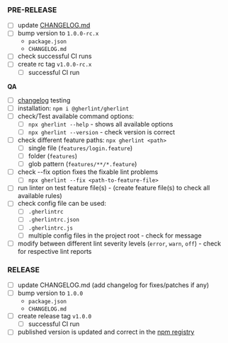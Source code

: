 ### PRE-RELEASE

-   [ ] update [CHANGELOG.md](https://github.com/gherlint/gherlint/blob/main/CHANGELOG.md)
-   [ ] bump version to `1.0.0-rc.x`
    -   `package.json`
    -   `CHANGELOG.md`
-   [ ] check successful CI runs
-   [ ] create rc tag `v1.0.0-rc.x`
    -   [ ] successful CI run

**QA**

-   [ ] [changelog](https://github.com/gherlint/gherlint/releases) testing
-   [ ] installation: `npm i @gherlint/gherlint`
-   [ ] check/Test available command options:
    -   [ ] `npx gherlint --help` - shows all available options
    -   [ ] `npx gherlint --version` - check version is correct
-   [ ] check different feature paths: `npx gherlint <path>`
    -   [ ] single file (`features/login.feature`)
    -   [ ] folder (`features`)
    -   [ ] glob pattern (`features/**/*.feature`)
-   [ ] check --fix option fixes the fixable lint problems
    -   [ ] `npx gherlint --fix <path-to-feature-file>`
-   [ ] run linter on test feature file(s) - (create feature file(s) to check all available rules)
-   [ ] check config file can be used:
    -   [ ] `.gherlintrc`
    -   [ ] `.gherlintrc.json`
    -   [ ] `.gherlintrc.js`
    -   [ ] multiple config files in the project root - check for message
-   [ ] modify between different lint severity levels (`error`, `warn`, `off`) - check for respective lint reports

### RELEASE

-   [ ] update CHANGELOG.md (add changelog for fixes/patches if any)
-   [ ] bump version to `1.0.0`
    -   `package.json`
    -   `CHANGELOG.md`
-   [ ] create release tag `v1.0.0`
    -   [ ] successful CI run
-   [ ] published version is updated and correct in the [npm registry](https://www.npmjs.com/package/@gherlint/gherlint)
